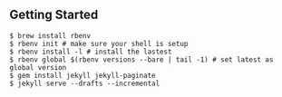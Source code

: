 ## Getting Started

    $ brew install rbenv
    $ rbenv init # make sure your shell is setup
    $ rbenv install -l # install the lastest
    $ rbenv global $(rbenv versions --bare | tail -1) # set latest as global version
    $ gem install jekyll jekyll-paginate
    $ jekyll serve --drafts --incremental